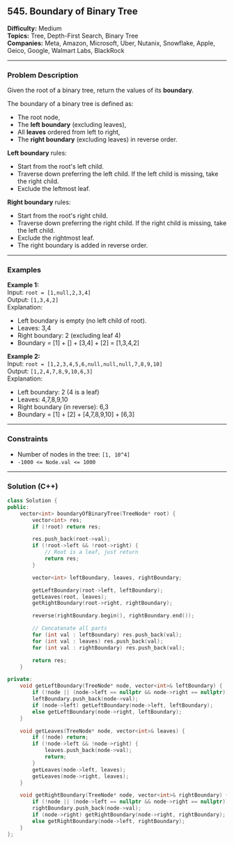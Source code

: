 ## 545. Boundary of Binary Tree

**Difficulty:** Medium  
**Topics:** Tree, Depth-First Search, Binary Tree  
**Companies:** Meta, Amazon, Microsoft, Uber, Nutanix, Snowflake, Apple, Geico, Google, Walmart Labs, BlackRock

---

### Problem Description

Given the root of a binary tree, return the values of its **boundary**.

The boundary of a binary tree is defined as:

- The root node,
- The **left boundary** (excluding leaves),
- All **leaves** ordered from left to right,
- The **right boundary** (excluding leaves) in reverse order.

**Left boundary** rules:

- Start from the root's left child.
- Traverse down preferring the left child. If the left child is missing, take the right child.
- Exclude the leftmost leaf.

**Right boundary** rules:

- Start from the root's right child.
- Traverse down preferring the right child. If the right child is missing, take the left child.
- Exclude the rightmost leaf.
- The right boundary is added in reverse order.

---

### Examples

**Example 1:**  
Input: `root = [1,null,2,3,4]`  
Output: `[1,3,4,2]`  
Explanation:

- Left boundary is empty (no left child of root).
- Leaves: 3,4
- Right boundary: 2 (excluding leaf 4)
- Boundary = [1] + [] + [3,4] + [2] = [1,3,4,2]

**Example 2:**  
Input: `root = [1,2,3,4,5,6,null,null,null,7,8,9,10]`  
Output: `[1,2,4,7,8,9,10,6,3]`  
Explanation:

- Left boundary: 2 (4 is a leaf)
- Leaves: 4,7,8,9,10
- Right boundary (in reverse): 6,3
- Boundary = [1] + [2] + [4,7,8,9,10] + [6,3]

---

### Constraints

- Number of nodes in the tree: `[1, 10^4]`
- `-1000 <= Node.val <= 1000`

---

### Solution (C++)

```cpp
class Solution {
public:
    vector<int> boundaryOfBinaryTree(TreeNode* root) {
        vector<int> res;
        if (!root) return res;

        res.push_back(root->val);
        if (!root->left && !root->right) {
            // Root is a leaf, just return
            return res;
        }

        vector<int> leftBoundary, leaves, rightBoundary;

        getLeftBoundary(root->left, leftBoundary);
        getLeaves(root, leaves);
        getRightBoundary(root->right, rightBoundary);

        reverse(rightBoundary.begin(), rightBoundary.end());

        // Concatenate all parts
        for (int val : leftBoundary) res.push_back(val);
        for (int val : leaves) res.push_back(val);
        for (int val : rightBoundary) res.push_back(val);

        return res;
    }

private:
    void getLeftBoundary(TreeNode* node, vector<int>& leftBoundary) {
        if (!node || (node->left == nullptr && node->right == nullptr)) return;
        leftBoundary.push_back(node->val);
        if (node->left) getLeftBoundary(node->left, leftBoundary);
        else getLeftBoundary(node->right, leftBoundary);
    }

    void getLeaves(TreeNode* node, vector<int>& leaves) {
        if (!node) return;
        if (!node->left && !node->right) {
            leaves.push_back(node->val);
            return;
        }
        getLeaves(node->left, leaves);
        getLeaves(node->right, leaves);
    }

    void getRightBoundary(TreeNode* node, vector<int>& rightBoundary) {
        if (!node || (node->left == nullptr && node->right == nullptr)) return;
        rightBoundary.push_back(node->val);
        if (node->right) getRightBoundary(node->right, rightBoundary);
        else getRightBoundary(node->left, rightBoundary);
    }
};
```
